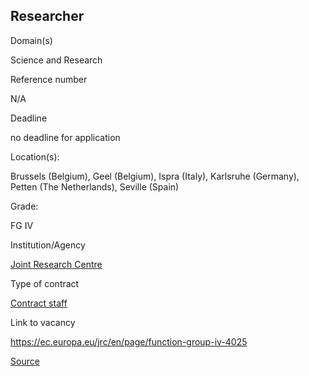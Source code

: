 Researcher
----------

Domain(s)

Science and Research

Reference number

N/A

Deadline

no deadline for application

Location(s): 

Brussels (Belgium), Geel (Belgium), Ispra (Italy), Karlsruhe (Germany), Petten (The Netherlands), Seville (Spain)

  

Grade: 

FG IV

  

Institution/Agency

[Joint Research Centre](/en/institutions/joint-research-centre)

Type of contract

[Contract staff](/staff-categories#tab-Contract%20staff)

Link to vacancy

https://ec.europa.eu/jrc/en/page/function-group-iv-4025

[Source](https://epso.europa.eu/en/job-opportunities/researcher/n)